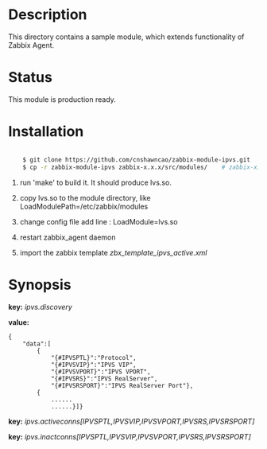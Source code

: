 Description
===========

This directory contains a sample module, which extends functionality of Zabbix Agent. 

Status
======

This module is production ready.

Installation
============

```bash

	$ git clone https://github.com/cnshawncao/zabbix-module-ipvs.git
	$ cp -r zabbix-module-ipvs zabbix-x.x.x/src/modules/	# zabbix-x.x.x is zabbix version
```

1. run 'make' to build it. It should produce lvs.so.

1. copy lvs.so to the module directory, like LoadModulePath=/etc/zabbix/modules

1. change config file add line : LoadModule=lvs.so

1. restart zabbix_agent daemon

1. import the zabbix template *zbx_template_ipvs_active.xml*

Synopsis
========

**key:** *ipvs.discovery*

**value:**

    {
        "data":[
            {
                "{#IPVSPTL}":"Protocol",
                "{#IPVSVIP}":"IPVS VIP",
                "{#IPVSVPORT}":"IPVS VPORT",
                "{#IPVSRS}":"IPVS RealServer",
                "{#IPVSRSPORT}":"IPVS RealServer Port"},
            {
                ......
                ......}]}
    
**key:** *ipvs.activeconns[IPVSPTL,IPVSVIP,IPVSVPORT,IPVSRS,IPVSRSPORT]*

**key:** *ipvs.inactconns[IPVSPTL,IPVSVIP,IPVSVPORT,IPVSRS,IPVSRSPORT]*
